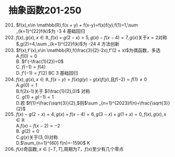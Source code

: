 # 抽象函数201-250
201. $f(x),x\in \mathbb{R},f(x + y) + f(x-y)=f(x)f(y),f(1)=1,\sum _{k=1}^{22}f(k)$为	-3	4	基础回归
202. $f(x),g(x),x\in \mathbb{R},f(x) + g(2-x)=5,g(x)-f(x-4)=7,g(x)$关于$x=2$对称$,g(2)=4,\sum _{k=1}^{22}f(k)$为	-24	4	方法创新
203. $f(x),f'(x),x\in \mathbb{R},f(\frac{3}{2}-2x),f'(2 + x)$为偶函数，多选 <br> A.$f(0)=0$ <br> B. $f'(-\frac{1}{2})=0$ <br> C. $f(-1)=f(4)$ <br> D. $f'(-1)=f'(2)$	BC	3	基础回归
204. $f(x),g(x),x\in \mathbb{R},f(x-y)=f(x)g(y)-g(x)f(y),$且$f(-2)=f(1) \neq 0$ <br> A.$g(0)=1$ <br> B.f(2x-1)关于 $(\frac{1}{2},0)$ 对称 <br> C. $g(1) + g(-1)=1$ <br> D.若 $f(1)=\frac{\sqrt{3}}{2},$则$\sum _{n=1}^{2023}f(n)=\frac{\sqrt{3}}{2}$		
205. $f(x)-g(2-x)=4,g(x) + f(x-4)=6,g(3-x) + g(1 + x)=0,f(x),g(x),x\in \mathbb{R}$ <br> A.$f(x)-f(x-2)=-2$ <br> B. $g(2)=0$ <br> C.$g(x)$关于$(3,0)$对称 <br> D.$\sum_{n=1}^{60} f(n)=-1590$		K
206. $f(x)$奇函数$,x\in [-T,T],$周期为$T$，$f(x)$至少有几个零点		